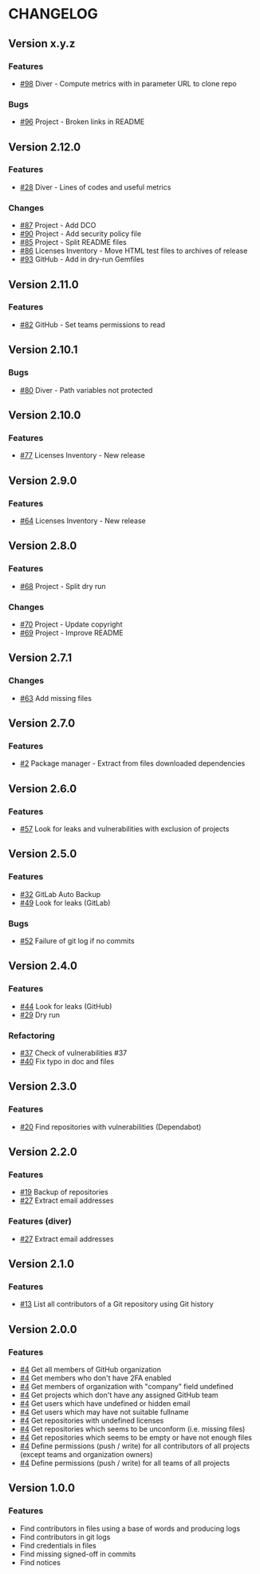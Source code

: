 # CHANGELOG

## Version x.y.z

### Features

- [#98](https://github.com/Orange-OpenSource/floss-toolbox/issues/98) Diver - Compute metrics with in parameter URL to clone repo 

### Bugs

- [#96](https://github.com/Orange-OpenSource/floss-toolbox/issues/96) Project - Broken links in README

## Version 2.12.0

### Features

- [#28](https://github.com/Orange-OpenSource/floss-toolbox/issues/28) Diver - Lines of codes and useful metrics

### Changes

- [#87](https://github.com/Orange-OpenSource/floss-toolbox/issues/87) Project - Add DCO
- [#90](https://github.com/Orange-OpenSource/floss-toolbox/issues/90) Project - Add security policy file
- [#85](https://github.com/Orange-OpenSource/floss-toolbox/issues/85) Project - Split README files
- [#86](https://github.com/Orange-OpenSource/floss-toolbox/issues/86) Licenses Inventory - Move HTML test files to archives of release
- [#93](https://github.com/Orange-OpenSource/floss-toolbox/issues/93) GitHub - Add in dry-run Gemfiles

## Version 2.11.0

### Features

- [#82](https://github.com/Orange-OpenSource/floss-toolbox/issues/82) GitHub - Set teams permissions to read

## Version 2.10.1

### Bugs

- [#80](https://github.com/Orange-OpenSource/floss-toolbox/issues/80) Diver - Path variables not protected

## Version 2.10.0

### Features

- [#77](https://github.com/Orange-OpenSource/floss-toolbox/issues/77) Licenses Inventory - New release

## Version 2.9.0

### Features

- [#64](https://github.com/Orange-OpenSource/floss-toolbox/issues/64) Licenses Inventory - New release

## Version 2.8.0

### Features

- [#68](https://github.com/Orange-OpenSource/floss-toolbox/issues/68) Project - Split dry run

### Changes

- [#70](https://github.com/Orange-OpenSource/floss-toolbox/issues/70) Project - Update copyright
- [#69](https://github.com/Orange-OpenSource/floss-toolbox/issues/69) Project - Improve README

## Version 2.7.1

### Changes

- [#63](https://github.com/Orange-OpenSource/floss-toolbox/issues/63) Add missing files

## Version 2.7.0

### Features

- [#2](https://github.com/Orange-OpenSource/floss-toolbox/issues/2) Package manager - Extract from files downloaded dependencies

## Version 2.6.0

### Features

- [#57](https://github.com/Orange-OpenSource/floss-toolbox/issues/57) Look for leaks and vulnerabilities with exclusion of projects

## Version 2.5.0

### Features

- [#32](https://github.com/Orange-OpenSource/floss-toolbox/issues/32) GitLab Auto Backup
- [#49](https://github.com/Orange-OpenSource/floss-toolbox/issues/49) Look for leaks (GitLab)

### Bugs

- [#52](https://github.com/Orange-OpenSource/floss-toolbox/issues/52) Failure of git log if no commits

## Version 2.4.0

### Features

- [#44](https://github.com/Orange-OpenSource/floss-toolbox/issues/44) Look for leaks (GitHub)
- [#29](https://github.com/Orange-OpenSource/floss-toolbox/issues/29) Dry run

### Refactoring

- [#37](https://github.com/Orange-OpenSource/floss-toolbox/issues/37) Check of vulnerabilities #37
- [#40](https://github.com/Orange-OpenSource/floss-toolbox/issues/40) Fix typo in doc and files

## Version 2.3.0

### Features

- [#20](https://github.com/Orange-OpenSource/floss-toolbox/issues/20) Find repositories with vulnerabilities (Dependabot)

## Version 2.2.0

### Features

- [#19](https://github.com/Orange-OpenSource/floss-toolbox/issues/19) Backup of repositories
- [#27](https://github.com/Orange-OpenSource/floss-toolbox/issues/27) Extract email addresses

### Features (diver)

- [#27](https://github.com/Orange-OpenSource/floss-toolbox/issues/27) Extract email addresses

## Version 2.1.0

### Features

- [#13](https://github.com/Orange-OpenSource/floss-toolbox/issues/13) List all contributors of a Git repository using Git history

## Version 2.0.0

### Features

- [#4](https://github.com/Orange-OpenSource/floss-toolbox/issues/4) Get all members of GitHub organization
- [#4](https://github.com/Orange-OpenSource/floss-toolbox/issues/4) Get members who don't have 2FA enabled
- [#4](https://github.com/Orange-OpenSource/floss-toolbox/issues/4) Get members of organization with "company" field undefined
- [#4](https://github.com/Orange-OpenSource/floss-toolbox/issues/4) Get projects which don't have any assigned GitHub team
- [#4](https://github.com/Orange-OpenSource/floss-toolbox/issues/4) Get users which have undefined or hidden email
- [#4](https://github.com/Orange-OpenSource/floss-toolbox/issues/4) Get users which may have not suitable fullname
- [#4](https://github.com/Orange-OpenSource/floss-toolbox/issues/4) Get repositories with undefined licenses
- [#4](https://github.com/Orange-OpenSource/floss-toolbox/issues/4) Get repositories which seems to be unconform (i.e. missing files)
- [#4](https://github.com/Orange-OpenSource/floss-toolbox/issues/4) Get repositories which seems to be empty or have not enough files
- [#4](https://github.com/Orange-OpenSource/floss-toolbox/issues/4) Define permissions (push / write) for all contributors of all projects (except teams and organization owners)
- [#4](https://github.com/Orange-OpenSource/floss-toolbox/issues/4) Define permissions (push / write) for all teams of all projects

## Version 1.0.0

### Features

- Find contributors in files using a base of words and producing logs
- Find contributors in git logs
- Find credentials in files
- Find missing signed-off in commits
- Find notices